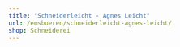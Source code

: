 ```yaml
---
title: "Schneiderleicht - Agnes Leicht"
url: /emsbueren/schneiderleicht-agnes-leicht/
shop: Schneiderei
---
```

